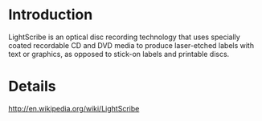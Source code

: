 # Introduction #

LightScribe is an optical disc recording technology that uses specially coated recordable CD and DVD media to produce laser-etched labels with text or graphics, as opposed to stick-on labels and printable discs.

# Details #

http://en.wikipedia.org/wiki/LightScribe